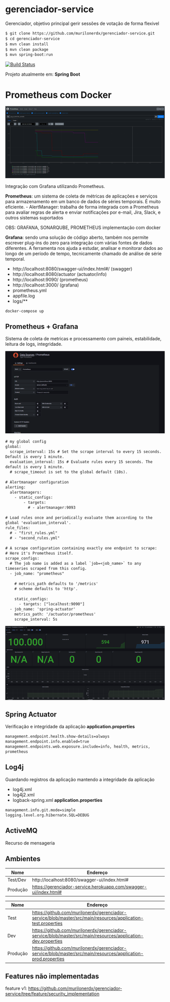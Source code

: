 
# gerenciador-service
Gerenciador, objetivo principal gerir sessões de votação de forma flexivel

```bash
$ git clone https://github.com/murilonerdx/gerenciador-service.git
$ cd gerenciador-service
$ mvn clean install
$ mvn clean package
$ mvn spring-boot:run

```


[![Build Status](https://app.travis-ci.com/murilonerdx/gerenciador-service.svg?branch=master)](https://app.travis-ci.com/murilonerdx/gerenciador-service)

Projeto atualmente em: **Spring Boot**

# Prometheus com Docker
<img src=".github/prometheus.png" alt="Prometheus"/>

Integração com Grafana utilizando Prometheus.

**Prometheus**: um sistema de coleta de métricas de aplicações e serviços para armazenamento em um banco de dados de séries temporais. É muito eficiente. - AlertManager: trabalha de forma integrada com a Prometheus para avaliar regras de alerta e enviar notificações por e-mail, Jira, Slack, e outros sistemas suportados

OBS: GRAFANA, SONARQUBE, PROMETHEUS implementação com docker

**Grafana**: sendo uma solução de código aberto, também nos permite escrever plug-ins do zero para integração com várias fontes de dados diferentes. A ferramenta nos ajuda a estudar, analisar e monitorar dados ao longo de um período de tempo, tecnicamente chamado de análise de série temporal.
- http://localhost:8080/swagger-ui/index.html#/ (swagger)
- http://localhost:8080/actuator (actuator/info)
- http://localhost:9090/ (prometheus) 
- http://localhost:3000/ (grafana)
- prometheus.yml
- appfile.log
- logs/**

```
docker-compose up
```



## Prometheus + Grafana
Sistema de coleta de metricas e processamento com paineis, estabilidade, leitura de logs, integridade.

<img src=".github/config_grafana_prometheus.png" alt="Prometheus e Grafana config"/>

```
# my global config
global:
  scrape_interval: 15s # Set the scrape interval to every 15 seconds. Default is every 1 minute.
  evaluation_interval: 15s # Evaluate rules every 15 seconds. The default is every 1 minute.
  # scrape_timeout is set to the global default (10s).

# Alertmanager configuration
alerting:
  alertmanagers:
    - static_configs:
        - targets:
          # - alertmanager:9093

# Load rules once and periodically evaluate them according to the global 'evaluation_interval'.
rule_files:
  # - "first_rules.yml"
  # - "second_rules.yml"

# A scrape configuration containing exactly one endpoint to scrape:
# Here it's Prometheus itself.
scrape_configs:
  # The job name is added as a label `job=<job_name>` to any timeseries scraped from this config.
  - job_name: "prometheus"

    # metrics_path defaults to '/metrics'
    # scheme defaults to 'http'.

    static_configs:
      - targets: ["localhost:9090"]
  - job_name: 'spring-actuator'
    metrics_path: '/actuator/prometheus'
    scrape_interval: 5s
```

<img src=".github/grafana_prometheus.png" alt="Prometheus e Grafana Implementação"/>

## Spring Actuator
Verificação e integridade da aplicação
**application.properties**

```
management.endpoint.health.show-details=always
management.endpoint.info.enabled=true
management.endpoints.web.exposure.include=info, health, metrics, prometheus
```

## Log4j
Guardando registros da aplicação mantendo a integridade da aplicação
- log4j.xml
- log4j2.xml
- logback-spring.xml
**application.properties**

```
management.info.git.mode=simple
logging.level.org.hibernate.SQL=DEBUG
```



## ActiveMQ
Recurso de mensageria


## Ambientes

| Nome | Endereço |
| ------ | ------ |
| Test/Dev | http://localhost:8080/swagger-ui/index.html# |
| Produção | https://gerenciador-service.herokuapp.com/swagger-ui/index.html# |


| Nome | Endereço |
| ------ | ------ |
| Test | https://github.com/murilonerdx/gerenciador-service/blob/master/src/main/resources/application-test.properties |
| Dev | https://github.com/murilonerdx/gerenciador-service/blob/master/src/main/resources/application-dev.properties |
| Produção | https://github.com/murilonerdx/gerenciador-service/blob/master/src/main/resources/application-prod.properties |

## Features não implementadas
feature v1: https://github.com/murilonerdx/gerenciador-service/tree/feature/security_implementation





